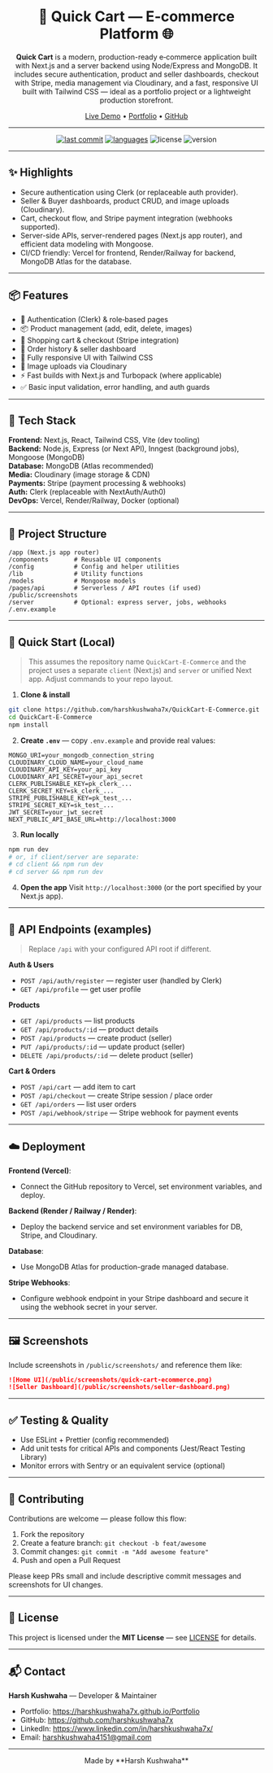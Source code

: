 <div align="center">

# 🛒 Quick Cart — E‑commerce Platform 🌐

**Quick Cart** is a modern, production-ready e‑commerce application built with Next.js and a server backend using Node/Express and MongoDB. It includes secure authentication, product and seller dashboards, checkout with Stripe, media management via Cloudinary, and a fast, responsive UI built with Tailwind CSS — ideal as a portfolio project or a lightweight production storefront.

[Live Demo](https://quick-cart-e-commerce-beryl.vercel.app/) • [Portfolio](https://harshkushwaha7x.github.io/Portfolio) • [GitHub](https://github.com/harshkushwaha7x/QuickCart-E-Commerce)

</div>

---

<p align="center">
  <a href="https://github.com/harshkushwaha7x/QuickCart-E-Commerce"><img src="https://img.shields.io/github/last-commit/harshkushwaha7x/QuickCart-E-Commerce?style=flat-square" alt="last commit"></a>
  <a href="https://github.com/harshkushwaha7x/QuickCart-E-Commerce"><img src="https://img.shields.io/github/languages/top/harshkushwaha7x/QuickCart-E-Commerce?style=flat-square" alt="languages"></a>
  <img src="https://img.shields.io/badge/license-MIT-blue?style=flat-square" alt="license" />
  <img src="https://img.shields.io/badge/version-1.0.0-success?style=flat-square" alt="version" />
</p>

---

## ✨ Highlights

- Secure authentication using Clerk (or replaceable auth provider).
- Seller & Buyer dashboards, product CRUD, and image uploads (Cloudinary).
- Cart, checkout flow, and Stripe payment integration (webhooks supported).
- Server-side APIs, server-rendered pages (Next.js app router), and efficient data modeling with Mongoose.
- CI/CD friendly: Vercel for frontend, Render/Railway for backend, MongoDB Atlas for the database.

---

## 📦 Features

- 🔐 Authentication (Clerk) & role‑based pages
- 📦 Product management (add, edit, delete, images)
- 🛒 Shopping cart & checkout (Stripe integration)
- 🧾 Order history & seller dashboard
- 📱 Fully responsive UI with Tailwind CSS
- 📸 Image uploads via Cloudinary
- ⚡ Fast builds with Next.js and Turbopack (where applicable)
- ✅ Basic input validation, error handling, and auth guards

---

## 🧩 Tech Stack

**Frontend:** Next.js, React, Tailwind CSS, Vite (dev tooling)  
**Backend:** Node.js, Express (or Next API), Inngest (background jobs), Mongoose (MongoDB)  
**Database:** MongoDB (Atlas recommended)  
**Media:** Cloudinary (image storage & CDN)  
**Payments:** Stripe (payment processing & webhooks)  
**Auth:** Clerk (replaceable with NextAuth/Auth0)  
**DevOps:** Vercel, Render/Railway, Docker (optional)

---

## 📁 Project Structure

```
/app (Next.js app router)
/components       # Reusable UI components
/config           # Config and helper utilities
/lib              # Utility functions
/models           # Mongoose models
/pages/api        # Serverless / API routes (if used)
/public/screenshots
/server           # Optional: express server, jobs, webhooks
/.env.example
```

---

## 🚀 Quick Start (Local)

> This assumes the repository name `QuickCart-E-Commerce` and the project uses a separate `client` (Next.js) and `server` or unified Next app. Adjust commands to your repo layout.

1. **Clone & install**
```bash
git clone https://github.com/harshkushwaha7x/QuickCart-E-Commerce.git
cd QuickCart-E-Commerce
npm install
```

2. **Create `.env`** — copy `.env.example` and provide real values:
```env
MONGO_URI=your_mongodb_connection_string
CLOUDINARY_CLOUD_NAME=your_cloud_name
CLOUDINARY_API_KEY=your_api_key
CLOUDINARY_API_SECRET=your_api_secret
CLERK_PUBLISHABLE_KEY=pk_clerk_...
CLERK_SECRET_KEY=sk_clerk_...
STRIPE_PUBLISHABLE_KEY=pk_test_...
STRIPE_SECRET_KEY=sk_test_...
JWT_SECRET=your_jwt_secret
NEXT_PUBLIC_API_BASE_URL=http://localhost:3000
```

3. **Run locally**
```bash
npm run dev
# or, if client/server are separate:
# cd client && npm run dev
# cd server && npm run dev
```

4. **Open the app**
Visit `http://localhost:3000` (or the port specified by your Next.js app).

---

## 🔌 API Endpoints (examples)

> Replace `/api` with your configured API root if different.

**Auth & Users**
- `POST /api/auth/register` — register user (handled by Clerk)
- `GET /api/profile` — get user profile

**Products**
- `GET /api/products` — list products
- `GET /api/products/:id` — product details
- `POST /api/products` — create product (seller)
- `PUT /api/products/:id` — update product (seller)
- `DELETE /api/products/:id` — delete product (seller)

**Cart & Orders**
- `POST /api/cart` — add item to cart
- `POST /api/checkout` — create Stripe session / place order
- `GET /api/orders` — list user orders
- `POST /api/webhook/stripe` — Stripe webhook for payment events

---

## ☁️ Deployment

**Frontend (Vercel)**:
- Connect the GitHub repository to Vercel, set environment variables, and deploy.

**Backend (Render / Railway / Render)**:
- Deploy the backend service and set environment variables for DB, Stripe, and Cloudinary.

**Database**:
- Use MongoDB Atlas for production-grade managed database.

**Stripe Webhooks**:
- Configure webhook endpoint in your Stripe dashboard and secure it using the webhook secret in your server.

---

## 🖼️ Screenshots

Include screenshots in `/public/screenshots/` and reference them like:
```md
![Home UI](/public/screenshots/quick-cart-ecommerce.png)
![Seller Dashboard](/public/screenshots/seller-dashboard.png)
```

---

## ✅ Testing & Quality

- Use ESLint + Prettier (config recommended)
- Add unit tests for critical APIs and components (Jest/React Testing Library)
- Monitor errors with Sentry or an equivalent service (optional)

---

## 🤝 Contributing

Contributions are welcome — please follow this flow:

1. Fork the repository
2. Create a feature branch: `git checkout -b feat/awesome`
3. Commit changes: `git commit -m "Add awesome feature"`
4. Push and open a Pull Request

Please keep PRs small and include descriptive commit messages and screenshots for UI changes.

---

## 📄 License

This project is licensed under the **MIT License** — see [LICENSE](https://github.com/harshkushwaha7x/QuickCart-E-Commerce/blob/main/LICENSE) for details.

---

## 📬 Contact

**Harsh Kushwaha** — Developer & Maintainer  
- Portfolio: https://harshkushwaha7x.github.io/Portfolio  
- GitHub: https://github.com/harshkushwaha7x  
- LinkedIn: https://www.linkedin.com/in/harshkushwaha7x/  
- Email: harshkushwaha4151@gmail.com

---

<div align="center">
Made by **Harsh Kushwaha**
</div>
